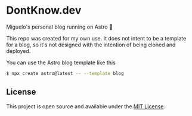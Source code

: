 # DontKnow.dev

Miguelo's personal blog running on Astro 🚀

This repo was created for my own use. It does not intent to be a template for a blog, so it's not designed with the intention of being cloned and deployed.

You can use the Astro blog template like this

```sh
$ npx create astro@latest -- --template blog
```

## License

This project is open source and available under the [MIT License](LICENSE).

